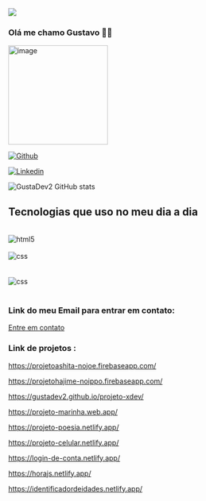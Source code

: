 
<img src="https://i.pinimg.com/originals/1e/31/3a/1e313a58c726ed08e116c1607dfe3875.gif">

### Olá me chamo Gustavo 🫰🏼

<img aling="center" alt="image" height="200" width="200" src="https://i.pinimg.com/originals/87/e7/23/87e723530fa958f8151c33380debf9ed.gif">

[![Github](https://img.shields.io/badge/GitHub-100000?style=for-the-badge&logo=github&logoColor=white)](https://github.com/GustaDev2)

[![Linkedin](https://img.shields.io/badge/LinkedIn-0077B5?style=for-the-badge&logo=linkedin&logoColor=white)](https://www.linkedin.com/in/gustavo-lopes-1694b1255/)


![GustaDev2 GitHub stats](https://github-readme-stats.vercel.app/api?username=GustaDev2&show_icons=true&theme=dracula)

## Tecnologias que uso no meu dia a dia

<div style="display: inline_block"><br/>
<img aling="center" alt="html5" src="https://img.shields.io/badge/HTML5-E34F26?style=for-the-badge&logo=html5&logoColor=white" />
</div>

<div style="display: inline_block"><br/>
<img aling="center" alt="css" src="https://img.shields.io/badge/CSS3-1572B6?style=for-the-badge&logo=css3&logoColor=white" />
</div><br/>

<div style="display: inline_block"><br/>
<img aling="center" alt="css" src="https://img.shields.io/badge/JavaScript-F7DF1E?style=for-the-badge&logo=javascript&logoColor=black" />
</div><br/>

### Link do meu Email para entrar em contato:
<a href="mailto:gustavo.373950@gmail.com">Entre em contato</a> 

### Link de projetos :
https://projetoashita-nojoe.firebaseapp.com/

https://projetohajime-noippo.firebaseapp.com/

https://gustadev2.github.io/projeto-xdev/

https://projeto-marinha.web.app/

https://projeto-poesia.netlify.app/

https://projeto-celular.netlify.app/

https://login-de-conta.netlify.app/

https://horajs.netlify.app/

https://identificadordeidades.netlify.app/





